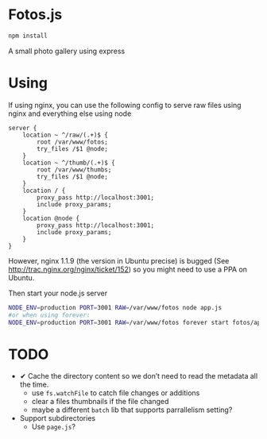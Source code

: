 # Fotos.js

```bash
npm install
```

A small photo gallery using express

# Using

If using nginx, you can use the following config to serve raw files using nginx
and everything else using node

```
server {
	location ~ ^/raw/(.+)$ {
		root /var/www/fotos;
		try_files /$1 @node;
	}
	location ~ ^/thumb/(.+)$ {
		root /var/www/thumbs;
		try_files /$1 @node;
	}
	location / {
		proxy_pass http://localhost:3001;
		include proxy_params;
	}
	location @node {
		proxy_pass http://localhost:3001;
		include proxy_params;
	}
}
```
However, nginx 1.1.9 (the version in Ubuntu precise) is bugged
(See http://trac.nginx.org/nginx/ticket/152) so you might need to use a PPA on
Ubuntu.

Then start your node.js server
```bash
NODE_ENV=production PORT=3001 RAW=/var/www/fotos node app.js
#or when using forever:
NODE_ENV=production PORT=3001 RAW=/var/www/fotos forever start fotos/app.js
```

# TODO

* ✔ Cache the directory content so we don’t need to read the metadata all the time.
  * use `fs.watchFile` to catch file changes or additions
  * clear a files thumbnails if the file changed
  * maybe a different `batch` lib that supports parrallelism setting?
* Support subdirectories
  * Use `page.js`?

